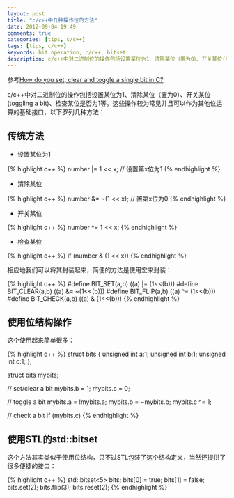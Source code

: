 ```yaml
---
layout: post
title: "c/c++中几种操作位的方法"
date: 2012-09-04 19:49
comments: true
categories: [tips, c/c++]
tags: [tips, c/c++]
keywords: bit operation, c/c++, bitset
description: c/c++中对二进制位的操作包括设置某位为1、清除某位（置为0）、开关某位(toggling a bit)、检查某位是否为1等。
---
```


参考[How do you set, clear and toggle a single bit in C?](http://stackoverflow.com/questions/47981/how-do-you-set-clear-and-toggle-a-single-bit-in-c)

c/c++中对二进制位的操作包括设置某位为1、清除某位（置为0）、开关某位(toggling a bit)、检查某位是否为1等。这些操作较为常见并且可以作为其他位运算的基础接口，以下罗列几种方法：

## 传统方法

* 设置某位为1

{% highlight c++ %}
number |= 1 << x; // 设置第x位为1
{% endhighlight %}
<!-- more -->
* 清除某位

{% highlight c++ %}
number &= ~(1 << x); // 置第x位为0
{% endhighlight %}

* 开关某位

{% highlight c++ %}
number ^= 1 << x;
{% endhighlight %}

* 检查某位

{% highlight c++ %}
if (number & (1 << x))
{% endhighlight %}

相应地我们可以将其封装起来，简便的方法是使用宏来封装：

{% highlight c++ %}
#define BIT_SET(a,b) ((a) |= (1<<(b)))
#define BIT_CLEAR(a,b) ((a) &= ~(1<<(b)))
#define BIT_FLIP(a,b) ((a) ^= (1<<(b)))
#define BIT_CHECK(a,b) ((a) & (1<<(b)))
{% endhighlight %}

## 使用位结构操作

这个使用起来简单很多：

{% highlight c++ %}
struct bits {
    unsigned int a:1;
    unsigned int b:1;
    unsigned int c:1;
};

struct bits mybits;

// set/clear a bit
mybits.b = 1;
mybits.c = 0;

// toggle a bit
mybits.a = !mybits.a;
mybits.b = ~mybits.b;
mybits.c ^= 1;

// check a bit
if (mybits.c)
{% endhighlight %}

## 使用STL的std::bitset<N>

这个方法其实类似于使用位结构，只不过STL包装了这个结构定义，当然还提供了很多便捷的接口：

{% highlight c++ %}
std::bitset<5> bits;
bits[0] = true;
bits[1] = false;
bits.set(2);
bits.flip(3);
bits.reset(2);
{% endhighlight %}

